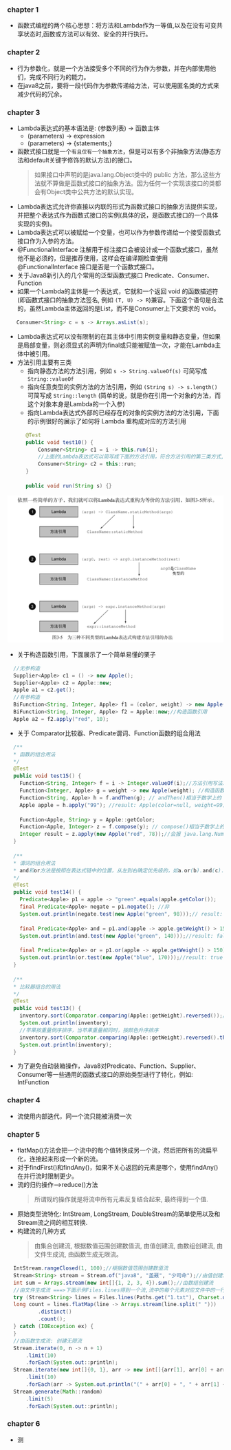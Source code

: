 ### chapter 1
  - 函数式编程的两个核心思想：将方法和Lambda作为一等值,以及在没有可变共享状态时,函数或方法可以有效、安全的并行执行。
### chapter 2
  - 行为参数化，就是一个方法接受多个不同的行为作为参数，并在内部使用他们，完成不同行为的能力。
  - 在java8之前，要将一段代码作为参数传递给方法，可以使用匿名类的方式来减少代码的冗余。
### chapter 3
  - Lambda表达式的基本语法是:   (参数列表) -> 函数主体
    - (parameters) -> expression
    - (parameters) -> {statements;}
  - 函数式接口就是一个`有且仅有一个抽象方法`，但是可以有多个非抽象方法(静态方法和default关键字修饰的默认方法)的接口。
    > 如果接口中声明的是java.lang.Object类中的 public 方法，那么这些方法就不算做是函数式接口的抽象方法。因为任何一个实现该接口的类都会有Object类中公共方法的默认实现。
  - Lambda表达式允许你直接以内联的形式为函数式接口的抽象方法提供实现，并把整个表达式作为函数式接口的实例(具体的说，是函数式接口的一个具体实现的实例)。
  - Lambda表达式可以被赋给一个变量，也可以作为参数传递给一个接受函数式接口作为入参的方法。
  - @FunctionalInterface 注解用于标注接口会被设计成一个函数式接口，虽然他不是必须的，但是推荐使用，这样会在编译期检查使用 @FunctionalInterface 接口是否是一个函数式接口。
  - 关于Java8新引入的几个常用的泛型函数式接口 Predicate、Consumer、Function
  - 如果一个Lambda的主体是一个表达式，它就和一个返回 void 的函数描述符(即函数式接口的抽象方法签名, 例如 `(T, U) -> R`)兼容。下面这个语句是合法的，虽然Lambda主体返回的是List<String>，而不是Consumer上下文要求的 void。
  ```java
     Consumer<String> c = s -> Arrays.asList(s);
  ```
  - Lambda表达式可以没有限制的在其主体中引用实例变量和静态变量，但如果是局部变量，则必须显式的声明为final或只能被赋值一次，才能在Lambda主体中被引用。
  - 方法引用主要有三类
    - 指向静态方法的方法引用，例如 `s -> String.valueOf(s)` 可简写成 `String::valueOf`
    - 指向任意类型的实例方法的方法引用，例如 `(String s) -> s.length()` 可简写成 `String::length` (简单的说，就是你在引用一个对象的方法，而这个对象本身是Lambda的一个入参)
    - 指向Lambda表达式外部的已经存在的对象的实例方法的方法引用，下面的示例很好的展示了如何将 Lambda 重构成对应的方法引用
  ```java
        @Test
        public void test10() {
            Consumer<String> c1 = i -> this.run(i);
            //上面的Lambda表达式可以简写成下面的方法引用，符合方法引用的第三类方式, this引用即所谓的外部对象
            Consumer<String> c2 = this::run;
        }
        
        public void run(String s) {}
  ```
  ![如何将Lambda表达式重构为等价的方法引用](images/method_reference.png)
  - 关于构造函数引用，下面展示了一个简单易懂的栗子
  ```java
    //无参构造
    Supplier<Apple> c1 = () -> new Apple();
    Supplier<Apple> c2 = Apple::new;
    Apple a1 = c2.get();
    //有参构造
    BiFunction<String, Integer, Apple> f1 = (color, weight) -> new Apple(color, weight);//Lambda表达式
    BiFunction<String, Integer, Apple> f2 = Apple::new;//构造函数引用
    Apple a2 = f2.apply("red", 10);
  ```
  - 关于 Comparator比较器、Predicate谓词、Function函数的组合用法
  ```java
    /**
    * 函数的组合用法
    */
    @Test
    public void test15() {
      Function<String, Integer> f = i -> Integer.valueOf(i);//方法引用写法: Integer::valueOf
      Function<Integer, Apple> g = weight -> new Apple(weight); //构造函数引用写法: Apple::new
      Function<String, Apple> h = f.andThen(g); // andThen()相当于数学上的 g(f(x)) 函数
      Apple apple = h.apply("99"); //result: Apple(color=null, weight=99)
    
      Function<Apple, String> y = Apple::getColor;
      Function<Apple, Integer> z = f.compose(y); // compose()相当于数学上的 f(y(x)) 函数
      Integer result = z.apply(new Apple("red", 78));//会报 java.lang.NumberFormatException: For input string: "red" 异常
    }
    
    /**
    * 谓词的组合用法
    * and和or方法是按照在表达式链中的位置，从左到右确定优先级的，如a.or(b).and(c).or(d) 可以看成 ((a || b) && c) || d
    */
    @Test
    public void test14() {
      Predicate<Apple> p1 = apple -> "green".equals(apple.getColor());
      final Predicate<Apple> negate = p1.negate(); //非
      System.out.println(negate.test(new Apple("green", 98)));// result: false
    
      final Predicate<Apple> and = p1.and(apple -> apple.getWeight() > 150);//与
      System.out.println(and.test(new Apple("green", 140)));//result: false
    
      final Predicate<Apple> or = p1.or(apple -> apple.getWeight() > 150);//或
      System.out.println(or.test(new Apple("blue", 170)));//result: true
    }
    
    /**
    * 比较器组合的用法
    */
    @Test
    public void test13() {
      inventory.sort(Comparator.comparing(Apple::getWeight).reversed());//苹果按重量倒序排序
      System.out.println(inventory);
      //苹果按重量倒序排序，当苹果重量相同时，按颜色升序排序
      inventory.sort(Comparator.comparing(Apple::getWeight).reversed().thenComparing(Apple::getColor));
      System.out.println(inventory);
    }
  ```
  - 为了避免自动装箱操作，Java8对Predicate、Function、Supplier、Consumer等一些通用的函数式接口的原始类型进行了特化，例如: IntFunction
### chapter 4
  - 流使用内部迭代，同一个流只能被消费一次
### chapter 5
  - flatMap()方法会把一个流中的每个值转换成另一个流，然后把所有的流扁平化，连接起来形成一个新的流。
  - 对于findFirst()和findAny()，如果不关心返回的元素是哪个，使用findAny()在并行流时限制更少。
  - 流的归约操作-->reduce()方法
    > 所谓规约操作就是将流中所有元素反复结合起来, 最终得到一个值.
  - 原始类型流特化: IntStream, LongStream, DoubleStream的简单使用以及和Stream流之间的相互转换.
  - 构建流的几种方式
    > 由集合创建流, 根据数值范围创建数值流, 由值创建流, 由数组创建流, 由文件生成流, 由函数生成无限流。
  ```java
    IntStream.rangeClosed(1, 100);//根据数值范围创建数值流
    Stream<String> stream = Stream.of("java8", "盖聂", "少司命");//由值创建流
    int sum = Arrays.stream(new int[]{1, 2, 3, 4}).sum();//由数组创建流
    //由文件生成流 ===>下面示例Files.lines得到一个流,流中的每个元素对应文件中的一行
    try (Stream<String> lines = Files.lines(Paths.get("1.txt"), Charset.defaultCharset())) {
    long count = lines.flatMap(line -> Arrays.stream(line.split(" ")))
            .distinct()
            .count();
    } catch (IOException ex) {
    }
    //由函数生成流: 创建无限流
    Stream.iterate(0, n -> n + 1)
        .limit(10)
        .forEach(System.out::println);
    Stream.iterate(new int[]{0, 1}, arr -> new int[]{arr[1], arr[0] + arr[1]}) //创建一个斐波纳契元祖序列
        .limit(10)
        .forEach(arr -> System.out.println("(" + arr[0] + ", " + arr[1] + ")"));
    Stream.generate(Math::random)
        .limit(5)
        .forEach(System.out::println);
  ```
### chapter 6
  - 测